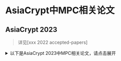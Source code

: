 # AsiaCrypt中MPC相关论文

## AsiaCrypt 2023

> 详见[xxx 2022 accepted-papers]


<details>
<summary>以下是AsiaCrypt 2023中MPC相关论文，请点击展开</summary>

+ xxx
  + xxx
  + 论文链接见xxx

</details>

